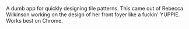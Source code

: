 A dumb app for quickly designing tile patterns. This came out of Rebecca Wilkinson working on the design of her front foyer like a fuckin' YUPPIE. Works best on Chrome.
